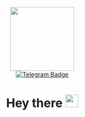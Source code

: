 <div id="header" align="center">
  <img src="https://media.giphy.com/media/v1.Y2lkPTc5MGI3NjExbXlzZTkyNWl5Y3F6dDZ5MjQ2em4yN2pnd2FpeHFsNHV4dGJhOGN2NyZlcD12MV9naWZzX3NlYXJjaCZjdD1n/2IudUHdI075HL02Pkk/giphy.gif"  width="150" />
</div>
<div id="badges" align="center">
  <a href="https://t.me/i_am_yulich"><img src="https://img.shields.io/badge/Telegram-blue?logo=telegram&logoColor=white&style=for-the-badge" alt="Telegram Badge" /></a>
</div>
<div id="count" align="center">
  <img src="https://komarev.com/ghpvc/?username=juju-kole4kina&style=flat-square&color=blue" alt=""/>
</div>
<h1 align="center">
  Hey there
  <img src="https://media.giphy.com/media/hvRJCLFzcasrR4ia7z/giphy.gif" width="30px" />
</h1>
